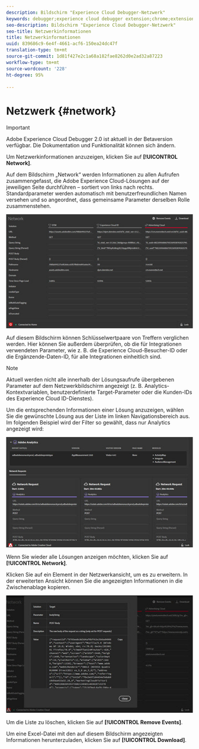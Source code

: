 ```yaml
---
description: Bildschirm "Experience Cloud Debugger-Netzwerk"
keywords: debugger;experience cloud debugger extension;chrome;extension;network;information
seo-description: Bildschirm "Experience Cloud Debugger-Netzwerk"
seo-title: Netzwerkinformationen
title: Netzwerkinformationen
uuid: 839686c9-6e4f-4661-acf6-150ea24dc47f
translation-type: tm+mt
source-git-commit: 1d81f427e2c1a68a182fae8262d0e2ad32a87223
workflow-type: tm+mt
source-wordcount: '228'
ht-degree: 95%

---
```



# Netzwerk {#network}

>[!IMPORTANT]
>
>Adobe Experience Cloud Debugger 2.0 ist aktuell in der Betaversion verfügbar. Die Dokumentation und Funktionalität können sich ändern.

Um Netzwerkinformationen anzuzeigen, klicken Sie auf **[!UICONTROL Network]**.

Auf dem Bildschirm „Network“ werden Informationen zu allen Aufrufen zusammengefasst, die Adobe Experience Cloud-Lösungen auf der jeweiligen Seite durchführen – sortiert von links nach rechts. Standardparameter werden automatisch mit benutzerfreundlichen Namen versehen und so angeordnet, dass gemeinsame Parameter derselben Rolle zusammenstehen.

![](assets/network.jpg)

Auf diesem Bildschirm können Schlüsselwertpaare von Treffern verglichen werden. Hier können Sie außerdem überprüfen, ob die für Integrationen verwendeten Parameter, wie z. B. die Experience Cloud-Besucher-ID oder die Ergänzende-Daten-ID, für alle Integrationen einheitlich sind.

>[!NOTE]
>
>Aktuell werden nicht alle innerhalb der Lösungsaufrufe übergebenen Parameter auf dem Netzwerkbildschirm angezeigt (z. B. Analytics-Kontextvariablen, benutzerdefinierte Target-Parameter oder die Kunden-IDs des Experience Cloud ID-Dienstes).

Um die entsprechenden Informationen einer Lösung anzuzeigen, wählen Sie die gewünschte Lösung aus der Liste im linken Navigationsbereich aus. Im folgenden Beispiel wird der Filter so gewählt, dass nur Analytics angezeigt wird:

![](assets/network-analytics.jpg)

Wenn Sie wieder alle Lösungen anzeigen möchten, klicken Sie auf **[!UICONTROL Network]**.

Klicken Sie auf ein Element in der Netzwerkansicht, um es zu erweitern. In der erweiterten Ansicht können Sie die angezeigten Informationen in die Zwischenablage kopieren.

![](assets/network-expand.jpg)

<!--Use the icon at the top of each column to copy the server call URL to your clipboard, where you can paste it into another document for reference or debugging purposes.

![](assets/copy.jpg)-->

Um die Liste zu löschen, klicken Sie auf **[!UICONTROL Remove Events]**.

Um eine Excel-Datei mit den auf diesem Bildschirm angezeigten Informationen herunterzuladen, klicken Sie auf **[!UICONTROL Download]**.